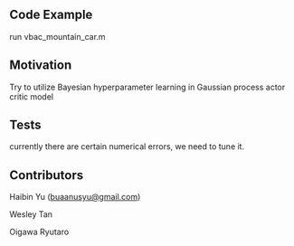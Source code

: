 ## Code Example

run vbac_mountain_car.m

## Motivation

Try to utilize Bayesian hyperparameter learning in Gaussian process actor critic model

## Tests

currently there are certain numerical errors, we need to tune it.

## Contributors

Haibin Yu (buaanusyu@gmail.com)

Wesley Tan

Oigawa Ryutaro


